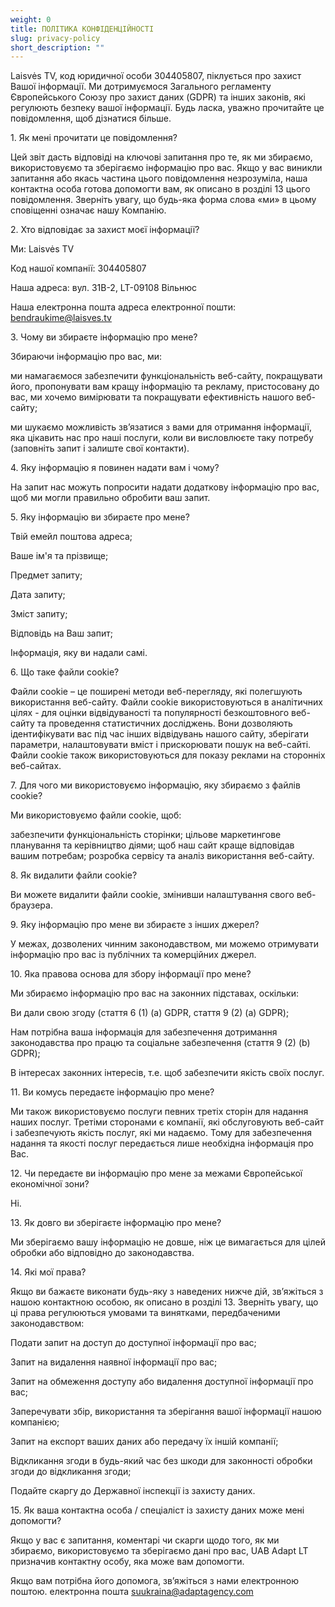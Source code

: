 ```yaml
---
weight: 0
title: ПОЛІТИКА КОНФІДЕНЦІЙНОСТІ
slug: privacy-policy
short_description: ""
---
```


Laisvės TV, код юридичної особи 304405807, піклується про захист Вашої інформації. Ми дотримуємося Загального регламенту Європейського Союзу про захист даних (GDPR) та інших законів, які регулюють безпеку вашої інформації. Будь ласка, уважно прочитайте це повідомлення, щоб дізнатися більше.

1\. Як мені прочитати це повідомлення?

Цей звіт дасть відповіді на ключові запитання про те, як ми збираємо, використовуємо та зберігаємо інформацію про вас. Якщо у вас виникли запитання або якась частина цього повідомлення незрозуміла, наша контактна особа готова допомогти вам, як описано в розділі 13 цього повідомлення. Зверніть увагу, що будь-яка форма слова «ми» в цьому сповіщенні означає нашу Компанію.

2\. Хто відповідає за захист моєї інформації?

Ми: Laisvės TV

Код нашої компанії: 304405807

Наша адреса: вул. 31B-2, LT-09108 Вільнюс

Наша електронна пошта адреса електронної пошти: bendraukime@laisves.tv

3\. Чому ви збираєте інформацію про мене?

Збираючи інформацію про вас, ми:

ми намагаємося забезпечити функціональність веб-сайту, покращувати його, пропонувати вам кращу інформацію та рекламу, пристосовану до вас, ми хочемо вимірювати та покращувати ефективність нашого веб-сайту;

ми шукаємо можливість зв’язатися з вами для отримання інформації, яка цікавить нас про наші послуги, коли ви висловлюєте таку потребу (заповніть запит і залиште свої контакти).

4\. Яку інформацію я повинен надати вам і чому?

На запит нас можуть попросити надати додаткову інформацію про вас, щоб ми могли правильно обробити ваш запит.

5\. Яку інформацію ви збираєте про мене?

Твій емейл поштова адреса;

Ваше ім'я та прізвище;

Предмет запиту;

Дата запиту;

Зміст запиту;

Відповідь на Ваш запит;

Інформація, яку ви надали самі.

6\. Що таке файли cookie?

Файли cookie – це поширені методи веб-перегляду, які полегшують використання веб-сайту. Файли cookie використовуються в аналітичних цілях - для оцінки відвідуваності та популярності безкоштовного веб-сайту та проведення статистичних досліджень. Вони дозволяють ідентифікувати вас під час інших відвідувань нашого сайту, зберігати параметри, налаштовувати вміст і прискорювати пошук на веб-сайті. Файли cookie також використовуються для показу реклами на сторонніх веб-сайтах.

7\. Для чого ми використовуємо інформацію, яку збираємо з файлів cookie?

Ми використовуємо файли cookie, щоб:

забезпечити функціональність сторінки; цільове маркетингове планування та керівництво діями; щоб наш сайт краще відповідав вашим потребам; розробка сервісу та аналіз використання веб-сайту.

8\. Як видалити файли cookie?

Ви можете видалити файли cookie, змінивши налаштування свого веб-браузера.

9\. Яку інформацію про мене ви збираєте з інших джерел?

У межах, дозволених чинним законодавством, ми можемо отримувати інформацію про вас із публічних та комерційних джерел.

10\. Яка правова основа для збору інформації про мене?

Ми збираємо інформацію про вас на законних підставах, оскільки:

Ви дали свою згоду (стаття 6 (1) (a) GDPR, стаття 9 (2) (a) GDPR);

Нам потрібна ваша інформація для забезпечення дотримання законодавства про працю та соціальне забезпечення (стаття 9 (2) (b) GDPR);

В інтересах законних інтересів, т.е. щоб забезпечити якість своїх послуг.

11\. Ви комусь передаєте інформацію про мене?

Ми також використовуємо послуги певних третіх сторін для надання наших послуг. Третіми сторонами є компанії, які обслуговують веб-сайт і забезпечують якість послуг, які ми надаємо. Тому для забезпечення надання та якості послуг передається лише необхідна інформація про Вас.

12\. Чи передаєте ви інформацію про мене за межами Європейської економічної зони?

Ні.

13\. Як довго ви зберігаєте інформацію про мене?

Ми зберігаємо вашу інформацію не довше, ніж це вимагається для цілей обробки або відповідно до законодавства.

14\. Які мої права?

Якщо ви бажаєте виконати будь-яку з наведених нижче дій, зв’яжіться з нашою контактною особою, як описано в розділі 13. Зверніть увагу, що ці права регулюються умовами та винятками, передбаченими законодавством:

Подати запит на доступ до доступної інформації про вас;

Запит на видалення наявної інформації про вас;

Запит на обмеження доступу або видалення доступної інформації про вас;

Заперечувати збір, використання та зберігання вашої інформації нашою компанією;

Запит на експорт ваших даних або передачу їх іншій компанії;

Відкликання згоди в будь-який час без шкоди для законності обробки згоди до відкликання згоди;

Подайте скаргу до Державної інспекції із захисту даних.

15\. Як ваша контактна особа / спеціаліст із захисту даних може мені допомогти?

Якщо у вас є запитання, коментарі чи скарги щодо того, як ми збираємо, використовуємо та зберігаємо дані про вас, UAB Adapt LT призначив контактну особу, яка може вам допомогти.

Якщо вам потрібна його допомога, зв’яжіться з нами електронною поштою. електронна пошта suukraina@adaptagency.com
